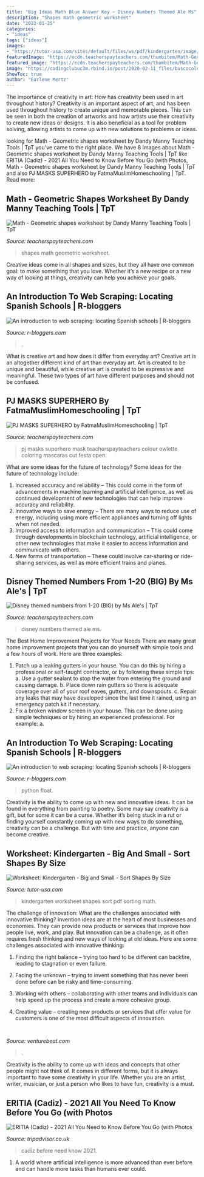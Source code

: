 ```yaml
---
title: "Big Ideas Math Blue Answer Key ~ Disney Numbers Themed Ale Ms"
description: "Shapes math geometric worksheet"
date: "2023-01-25"
categories:
- "ideas"
tags: ["ideas"]
images:
- "https://tutor-usa.com/sites/default/files/ws/pdf/kindergarten/image/84-0.jpg"
featuredImage: "https://ecdn.teacherspayteachers.com/thumbitem/Math-Geometric-shapes-worksheet-1500873449/original-350238-1.jpg"
featured_image: "https://ecdn.teacherspayteachers.com/thumbitem/Math-Geometric-shapes-worksheet-1500873449/original-350238-1.jpg"
image: "https://codingclubuc3m.rbind.io/post/2020-02-11_files/buscocolegios_xml/search_developer_tools.png"
ShowToc: true
author: "Earlene Mertz"
---
```



The importance of creativity in art: How has creativity been used in art throughout history?
Creativity is an important aspect of art, and has been used throughout history to create unique and memorable pieces. This can be seen in both the creation of artworks and how artists use their creativity to create new ideas or designs. It is also beneficial as a tool for problem solving, allowing artists to come up with new solutions to problems or ideas.

	

		
looking for Math - Geometric shapes worksheet by Dandy Manny Teaching Tools | TpT you've came to the right place. We have 8 Images about Math - Geometric shapes worksheet by Dandy Manny Teaching Tools | TpT like ERITIA (Cadiz) - 2021 All You Need to Know Before You Go (with Photos, Math - Geometric shapes worksheet by Dandy Manny Teaching Tools | TpT and also PJ MASKS SUPERHERO by FatmaMuslimHomeschooling | TpT. Read more:
		
    
## Math - Geometric Shapes Worksheet By Dandy Manny Teaching Tools | TpT

<img loading=lazy src="https://ecdn.teacherspayteachers.com/thumbitem/Math-Geometric-shapes-worksheet-1500873449/original-350238-1.jpg" onerror="this.onerror=null;this.src='https://tse1.mm.bing.net/th?id=OIP.dcrConGC4dP0g05PaRz_mAAAAA&amp;pid=15.1';" alt="Math - Geometric shapes worksheet by Dandy Manny Teaching Tools | TpT">

_Source: teacherspayteachers.com_

>shapes math geometric worksheet. 

	

Creative ideas come in all shapes and sizes, but they all have one common goal: to make something that you love. Whether it’s a new recipe or a new way of looking at things, creativity can help you achieve your goals.

    
## An Introduction To Web Scraping: Locating Spanish Schools | R-bloggers

<img loading=lazy src="https://codingclubuc3m.rbind.io/post/2020-02-11_files/xml_examples/xml_one.png" onerror="this.onerror=null;this.src='https://tse3.mm.bing.net/th?id=OIP.CFRIrMlfUJfnYJnoboJFvwAAAA&amp;pid=15.1';" alt="An introduction to web scraping: locating Spanish schools | R-bloggers">

_Source: r-bloggers.com_

>. 

	

What is creative art and how does it differ from everyday art?
Creative art is an altogether different kind of art than everyday art. Art is created to be unique and beautiful, while creative art is created to be expressive and meaningful. These two types of art have different purposes and should not be confused.

    
## PJ MASKS SUPERHERO By FatmaMuslimHomeschooling | TpT

<img loading=lazy src="https://ecdn.teacherspayteachers.com/thumbitem/PJ-MASKS-SUPERHERO-3822851-1526859215/original-3822851-1.jpg" onerror="this.onerror=null;this.src='https://tse1.mm.bing.net/th?id=OIP.G-ycXayplM0HSB32XwvbDwAAAA&amp;pid=15.1';" alt="PJ MASKS SUPERHERO by FatmaMuslimHomeschooling | TpT">

_Source: teacherspayteachers.com_

>pj masks superhero mask teacherspayteachers colour owlette coloring mascaras cut festa open. 

	

What are some ideas for the future of technology?
Some ideas for the future of technology include: 
1. Increased accuracy and reliability – This could come in the form of advancements in machine learning and artificial intelligence, as well as continued development of new technologies that can help improve accuracy and reliability. 
2. Innovative ways to save energy – There are many ways to reduce use of energy, including using more efficient appliances and turning off lights when not needed. 
3. Improved access to information and communication – This could come through developments in blockchain technology, artificial intelligence, or other new technologies that make it easier to access information and communicate with others. 
4. New forms of transportation – These could involve car-sharing or ride-sharing services, as well as more efficient trains and planes.

    
## Disney Themed Numbers From 1-20 (BIG) By Ms Ale&#039;s | TpT

<img loading=lazy src="https://ecdn.teacherspayteachers.com/thumbitem/Disney-themed-numbers-from-1-20-BIG-2028205-1500875494/original-2028205-4.jpg" onerror="this.onerror=null;this.src='https://tse4.mm.bing.net/th?id=OIP.PxrPZBSds3EdWhK4mcH0UgAAAA&amp;pid=15.1';" alt="Disney themed numbers from 1-20 (BIG) by Ms Ale&#039;s | TpT">

_Source: teacherspayteachers.com_

>disney numbers themed ale ms. 

	

The Best Home Improvement Projects for Your Needs
There are many great home improvement projects that you can do yourself with simple tools and a few hours of work. Here are three examples: 
1. Patch up a leaking gutters in your house. You can do this by hiring a professional or self-taught contractor, or by following these simple tips: 
a. Use a gutter sealant to stop the water from entering the ground and causing damage. 
b. Place down rain gutters so there is adequate coverage over all of your roof eaves, gutters, and downspouts. 
c. Repair any leaks that may have developed since the last time it rained, using an emergency patch kit if necessary.
2. Fix a broken window screen in your house. This can be done using simple techniques or by hiring an experienced professional. For example: 
a.

    
## An Introduction To Web Scraping: Locating Spanish Schools | R-bloggers

<img loading=lazy src="https://codingclubuc3m.rbind.io/post/2020-02-11_files/buscocolegios_xml/search_developer_tools.png" onerror="this.onerror=null;this.src='https://tse3.mm.bing.net/th?id=OIP.nemlSpf4vHkF99RrXZ3j6wHaFM&amp;pid=15.1';" alt="An introduction to web scraping: locating Spanish schools | R-bloggers">

_Source: r-bloggers.com_

>python float. 

	

Creativity is the ability to come up with new and innovative ideas. It can be found in everything from painting to poetry. Some may say creativity is a gift, but for some it can be a curse. Whether it’s being stuck in a rut or finding yourself constantly coming up with new ways to do something, creativity can be a challenge. But with time and practice, anyone can become creative.

    
## Worksheet: Kindergarten - Big And Small - Sort Shapes By Size

<img loading=lazy src="https://tutor-usa.com/sites/default/files/ws/pdf/kindergarten/image/84-0.jpg" onerror="this.onerror=null;this.src='https://tse4.mm.bing.net/th?id=OIP.8y8CU_xvVpxwi3_ToEz6tQHaJl&amp;pid=15.1';" alt="Worksheet: Kindergarten - Big and Small - Sort Shapes By Size">

_Source: tutor-usa.com_

>kindergarten worksheet shapes sort pdf sorting math. 

	

The challenge of innovation: What are the challenges associated with innovative thinking?
Invention ideas are at the heart of most businesses and economies. They can provide new products or services that improve how people live, work, and play. But innovation can be a challenge, as it often requires fresh thinking and new ways of looking at old ideas. Here are some challenges associated with innovative thinking:
1) Finding the right balance – trying too hard to be different can backfire, leading to stagnation or even failure.

2) Facing the unknown – trying to invent something that has never been done before can be risky and time-consuming.

3) Working with others – collaborating with other teams and individuals can help speed up the process and create a more cohesive group.

4) Creating value – creating new products or services that offer value for customers is one of the most difficult aspects of innovation.

    
## 

<img loading=lazy src="https://venturebeat.com/wp-content/uploads/2019/06/shopify-3d-models.jpg" onerror="this.onerror=null;this.src='https://tse4.mm.bing.net/th?id=OIP.TT16MF0Uq6X0jOCyCSpPPwHaEo&amp;pid=15.1';" alt="">

_Source: venturebeat.com_

>. 

	

Creativity is the ability to come up with ideas and concepts that other people might not think of. It comes in different forms, but it is always important to have some creativity in your life. Whether you are an artist, writer, musician, or just a person who likes to have fun, creativity is a must.

    
## ERITIA (Cadiz) - 2021 All You Need To Know Before You Go (with Photos

<img loading=lazy src="https://media-cdn.tripadvisor.com/media/photo-s/12/65/6d/a5/obra-de-pintura.jpg" onerror="this.onerror=null;this.src='https://tse4.mm.bing.net/th?id=OIP.qJfXrHRDiD5ctGSxANrCFAAAAA&amp;pid=15.1';" alt="ERITIA (Cadiz) - 2021 All You Need to Know Before You Go (with Photos">

_Source: tripadvisor.co.uk_

>cadiz before need know 2021. 

	

1. A world where artificial intelligence is more advanced than ever before and can handle more tasks than humans ever could. 


